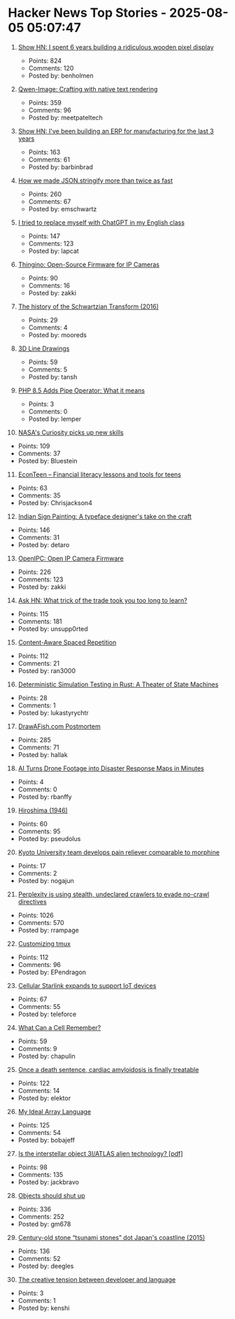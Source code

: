 # Hacker News Top Stories - 2025-08-05 05:07:47

1. [Show HN: I spent 6 years building a ridiculous wooden pixel display](https://benholmen.com/blog/kilopixel/)
   - Points: 824
   - Comments: 120
   - Posted by: benholmen

2. [Qwen-Image: Crafting with native text rendering](https://qwenlm.github.io/blog/qwen-image/)
   - Points: 359
   - Comments: 96
   - Posted by: meetpateltech

3. [Show HN: I've been building an ERP for manufacturing for the last 3 years](https://github.com/crbnos/carbon)
   - Points: 163
   - Comments: 61
   - Posted by: barbinbrad

4. [How we made JSON.stringify more than twice as fast](https://v8.dev/blog/json-stringify)
   - Points: 260
   - Comments: 67
   - Posted by: emschwartz

5. [I tried to replace myself with ChatGPT in my English class](https://lithub.com/what-happened-when-i-tried-to-replace-myself-with-chatgpt-in-my-english-classroom/)
   - Points: 147
   - Comments: 123
   - Posted by: lapcat

6. [Thingino: Open-Source Firmware for IP Cameras](https://thingino.com/)
   - Points: 90
   - Comments: 16
   - Posted by: zakki

7. [The history of the Schwartzian Transform (2016)](https://www.perl.com/article/the-history-of-the-schwartzian-transform/)
   - Points: 29
   - Comments: 4
   - Posted by: mooreds

8. [3D Line Drawings](https://amritkwatra.com/experiments/3d-line-drawings)
   - Points: 59
   - Comments: 5
   - Posted by: tansh

9. [PHP 8.5 Adds Pipe Operator: What it means](https://thephp.foundation/blog/2025/07/11/php-85-adds-pipe-operator/)
   - Points: 3
   - Comments: 0
   - Posted by: lemper

10. [NASA's Curiosity picks up new skills](https://www.jpl.nasa.gov/news/marking-13-years-on-mars-nasas-curiosity-picks-up-new-skills/)
   - Points: 109
   - Comments: 37
   - Posted by: Bluestein

11. [EconTeen – Financial literacy lessons and tools for teens](https://econteen.com/)
   - Points: 63
   - Comments: 35
   - Posted by: Chrisjackson4

12. [Indian Sign Painting: A typeface designer's take on the craft](https://bl.ag/indian-sign-painting-a-typeface-designers-take-on-the-craft/)
   - Points: 146
   - Comments: 31
   - Posted by: detaro

13. [OpenIPC: Open IP Camera Firmware](https://openipc.org/à)
   - Points: 226
   - Comments: 123
   - Posted by: zakki

14. [Ask HN: What trick of the trade took you too long to learn?](undefined)
   - Points: 115
   - Comments: 181
   - Posted by: unsupp0rted

15. [Content-Aware Spaced Repetition](https://www.giacomoran.com/blog/content-aware-sr/)
   - Points: 112
   - Comments: 21
   - Posted by: ran3000

16. [Deterministic Simulation Testing in Rust: A Theater of State Machines](https://www.polarsignals.com/blog/posts/2025/07/08/dst-rust)
   - Points: 28
   - Comments: 1
   - Posted by: lukastyrychtr

17. [DrawAFish.com Postmortem](https://aldenhallak.com/blog/posts/draw-a-fish-postmortem.html)
   - Points: 285
   - Comments: 71
   - Posted by: hallak

18. [AI Turns Drone Footage into Disaster Response Maps in Minutes](https://stories.tamu.edu/news/2025/07/28/ai-turns-drone-footage-into-disaster-response-maps-in-minutes/)
   - Points: 4
   - Comments: 0
   - Posted by: rbanffy

19. [Hiroshima (1946)](https://www.newyorker.com/magazine/1946/08/31/hiroshima)
   - Points: 60
   - Comments: 95
   - Posted by: pseudolus

20. [Kyoto University team develops pain reliever comparable to morphine](https://www.japantimes.co.jp/news/2025/08/05/japan/japan-new-painkiller-comparable-to-morphine/)
   - Points: 17
   - Comments: 2
   - Posted by: nogajun

21. [Perplexity is using stealth, undeclared crawlers to evade no-crawl directives](https://blog.cloudflare.com/perplexity-is-using-stealth-undeclared-crawlers-to-evade-website-no-crawl-directives/)
   - Points: 1026
   - Comments: 570
   - Posted by: rrampage

22. [Customizing tmux](https://evgeniipendragon.com/posts/customizing-tmux-and-making-it-less-dreadful/)
   - Points: 112
   - Comments: 96
   - Posted by: EPendragon

23. [Cellular Starlink expands to support IoT devices](https://me.pcmag.com/en/networking/31452/spacexs-cellular-starlink-expands-to-support-iot-devices)
   - Points: 67
   - Comments: 55
   - Posted by: teleforce

24. [What Can a Cell Remember?](https://www.quantamagazine.org/what-can-a-cell-remember-20250730/)
   - Points: 59
   - Comments: 9
   - Posted by: chapulin

25. [Once a death sentence, cardiac amyloidosis is finally treatable](https://www.nytimes.com/2025/08/04/well/cardiac-amyloidosis.html)
   - Points: 122
   - Comments: 14
   - Posted by: elektor

26. [My Ideal Array Language](https://www.ashermancinelli.com/csblog/2025-7-20-Ideal-Array-Language.html)
   - Points: 125
   - Comments: 54
   - Posted by: bobajeff

27. [Is the interstellar object 3I/ATLAS alien technology? [pdf]](https://lweb.cfa.harvard.edu/~loeb/HCL25.pdf)
   - Points: 98
   - Comments: 135
   - Posted by: jackbravo

28. [Objects should shut up](https://dustri.org/b/objects-should-shut-the-fuck-up.html)
   - Points: 336
   - Comments: 252
   - Posted by: gm678

29. [Century-old stone “tsunami stones” dot Japan's coastline (2015)](https://www.smithsonianmag.com/smart-news/century-old-warnings-against-tsunamis-dot-japans-coastline-180956448/)
   - Points: 136
   - Comments: 52
   - Posted by: deegles

30. [The creative tension between developer and language](https://krishna.github.io/posts/creative-tension-between-developer-and-language/)
   - Points: 3
   - Comments: 1
   - Posted by: kenshi


